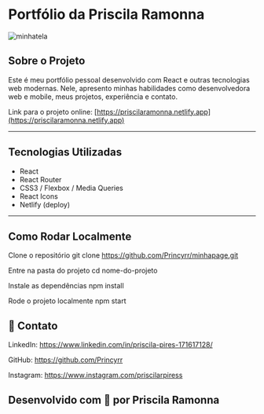 # Portfólio da Priscila Ramonna

![minhatela](./minhatela.png)

## Sobre o Projeto

Este é meu portfólio pessoal desenvolvido com React e outras tecnologias web modernas. Nele, apresento minhas habilidades como desenvolvedora web e mobile, meus projetos, experiência e contato.

Link para o projeto online: [https://priscilaramonna.netlify.app](https://priscilaramonna.netlify.app)

---

## Tecnologias Utilizadas

- React
- React Router
- CSS3 / Flexbox / Media Queries
- React Icons
- Netlify (deploy)

---



## Como Rodar Localmente

 Clone o repositório
git clone <https://github.com/Princyrr/minhapage.git>

 Entre na pasta do projeto
cd nome-do-projeto

 Instale as dependências
npm install

 Rode o projeto localmente
npm start

## 📱 Contato

LinkedIn:  https://www.linkedin.com/in/priscila-pires-171617128/

GitHub:    https://github.com/Princyrr

Instagram: https://www.instagram.com/priscilarpiress


## Desenvolvido com 💜 por Priscila Ramonna
